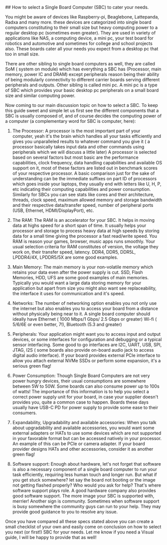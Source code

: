 \## How to select a Single Board Computer (SBC) to cater your needs.



You might be aware of devices like Raspberry-pi, Beaglebone, Lattepanda, Radxa and many more. these devices are categorized into single board computers constituting to their small size but heavy computing power to a regular desktop pc (sometimes even greater). They are used in variety of applications like NAS, a computing device, a mini pc, your test board for robotics and automotive and sometimes for college and school projects also. These boards cater all your needs you expect from a desktop pc that too in small size.

There are other sibling to single board computers as well, they are called SoM ( system on module) which has everything a SBC has (Processor, main memory, power IC and DRAM) except peripherals reason being their ability of being modularly connectivity to different carrier boards serving different peripherals and outputs. Other sibling is called mini pc. A mini pc is a type of SBC which provides your basic desktop pc peripherals on a small board size and similar computing power.

Now coming to our main discussion topic on how to select a SBC. To keep this guide sweet and simple let us first see the different components that a SBC is usually composed of, and of course decides the computing power of a computer (a complementary word for SBC is computer, here):



1. The Processor: A processor is the most important part of your computer, yeah it's the brain which handles all your tasks efficiently and gives you unparalleled results to whatever command you give it ( a processor basically takes input data and other commands using peripherals which we will discuss a little later) A processor is selected based on several factors but most basic are the performance capabilities, clock frequency, data handling capabilities and available OS support on it, most of these factors are listed out in benchmark scores of your respective processor. A basic comparison just for the sake of understanding can be the immediate suffixes on part ID of processors which goes inside your laptops, they usually end with letters like U, H, P, etc indicating their computing capabilities and power consumption. Similarly for SBCs you can see stats like cores and their architecture, threads, clock speed, maximum allowed memory and storage bandwidth and their respective data/transfer speed, number of peripheral ports (USB, Ethernet, HDMI/DisplayPort), etc.
   
2. The RAM: The RAM is an accelerator for your SBC. It helps in moving data at highs speed for a short span of time. It usually helps your processor and storage to process heavy data at high speeds by storing data for a small time giving the processor a fast read/write speed. You RAM is reason your games, browser, music apps runs smoothly. Your usual selection criteria for RAM constitutes of version, the voltage they work on, their transfer speed, latency. DDR4, DDR5, DDR5L, LPDDR4/4X, LPDDR5/5X are some good examples.
   
3. Main Memory: The main memory is your non-volatile memory which retains your data even after the power supply is cut. SSD, Flash Memories, HDD, UFS are some good examples of main memories. Typically you would want a large data storing memory for your application but apart from size you might also want see replaceability, the interface it uses for communication and it's speed.
   
4. Networks: The number of networking option enables you not only use the internet but also enables you to access your board from a distance without physically being near to it. A single board computer should ideally have Ethernet ( 1000 Mbps/1 Gbps/ 2.5 Gbps or greater) Wi-fi ( 5/6/6E or even better, 7!), Bluetooth (5.3 and greater)
   
5. Peripherals: Your application might want you to access input and output devices, or some interfaces for configuration and debugging or a typical sensor interfacing. Some good to go interfaces are I2C, UART, USB, SPI, JTAG, I2S ( some boards also provide on-board audio jack to access digital audio interface). If your board provides external PCIe interface to allow you attach external NVMe SSDs or perform some expansion, it's a serious green flag!
   
6. Power Consumption: Though Single Board Computers are not very power hungry devices, their usual consumptions are somewhere between 5W to 50W. Some boards can also consume power up to 100s of watts! The importance of this information is to help you select a correct power supply unit for your board, in case your supplier doesn't provides you, quite a common case to happen. Boards these days usually have USB-C PD for power supply to provide some ease to their consumers.
   
7. Expandability, Upgradability and available accessories: When you talk about upgradability and available accessories, you would want some external adapters or HATs to use some devices which are not supported in your favorable format but can be accessed natively in your processor. An example of this can be PCIe or camera adapter. If your board provider designs HATs and other accessories, consider it as another green flag!  
   
8. Software support: Enough about hardware, let's not forget that software is also a necessary component of a single board computer to run your task efficiently, requiring less human touch and longer run. But what if you get stuck somewhere? let say the board not booting or the image not getting flashed properly? Who would you ask for help? That's where software support plays role. A good hardware company also provides good software support. The more image your SBC is supported with, merrier! Another sign is community. Sometimes when software support is busy somewhere the community guys can run to your help. They may provide good guidance to you to resolve any issue.  
   

Once you have compared all these specs stated above you can create a small checklist of your own and easily come on conclusion on how to select you next (or first!) SBC for your needs. Let me know if you need a Visual guide, I will be happy to provide that as well!

